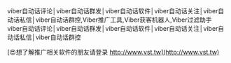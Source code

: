 viber自动话评论│viber自动话群发│viber自动话软件│viber自动话关注│viber自动话私信│viber自动话群控,Viber推广工具,Viber获客机器人,Viber过滤助手
viber自动话评论│viber自动话群发│viber自动话软件│viber自动话关注│viber自动话私信│viber自动话群控

[😍想了解推广相关软件的朋友请登录 http://www.vst.tw](http://www.vst.tw)



